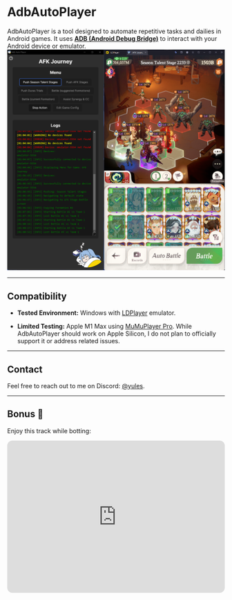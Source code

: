 # AdbAutoPlayer

AdbAutoPlayer is a tool designed to automate repetitive tasks and dailies in Android games. It uses [**ADB (Android Debug Bridge)**](https://developer.android.com/tools/adb) to interact with your Android device or emulator.
![app.png](images/app/app.png)

---

## Compatibility

- **Tested Environment:**
  Windows with [LDPlayer](https://www.ldplayer.net/) emulator.

- **Limited Testing:**
  Apple M1 Max using [MuMuPlayer Pro](https://www.mumuplayer.com/mac/).
  While AdbAutoPlayer should work on Apple Silicon, I do not plan to officially support it or address related issues.

---

## Contact

Feel free to reach out to me on Discord: [@yules](https://discord.com/users/518169167048998913).

---

## Bonus 🎵

Enjoy this track while botting:
<iframe style="border-radius:12px" src="https://open.spotify.com/embed/track/2jt6PzDKvyi9gcwILysaep?utm_source=generator&theme=0" width="100%" height="352" frameBorder="0" allowfullscreen="" allow="autoplay; clipboard-write; encrypted-media; fullscreen; picture-in-picture" loading="lazy"></iframe>

